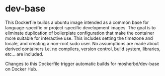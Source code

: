 # dev-base

This Dockerfile builds a ubuntu image intended as a common base for language-specific or project-specific development images. The goal is to eliminate duplication of boilerplate configuration that make the container more suitable for interactive use. This includes setting the timezone and locale, and creating a non-root sudo user. No assumptions are made about derived containers i.e. no compilers, version control, build system, libraries, etc... are included.

Changes to this Dockerfile trigger automatic builds for mosherbd/dev-base on Docker Hub.
